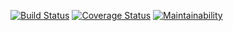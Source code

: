 [![Build Status](https://travis-ci.org/murera/new.svg?branch=master)](https://travis-ci.org/murera/new)
[![Coverage Status](https://coveralls.io/repos/github/murera/new/badge.svg?branch=master)](https://coveralls.io/github/murera/new?branch=master)
[![Maintainability](https://api.codeclimate.com/v1/badges/c0e0f1d68700a9054cfb/maintainability)](https://codeclimate.com/github/murera/new/maintainability)